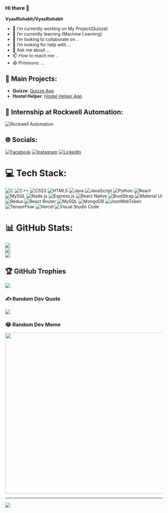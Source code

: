 ### Hi there 👋

**VyasRishabh/VyasRishabh** 

- 🔭 I’m currently working on My Project(Quizze)
- 🌱 I’m currently learning (Machine Learning)
- 👯 I’m looking to collaborate on ..
- 🤔 I’m looking for help with ...
- 💬 Ask me about ...
- 📫 How to reach me: ..
- 😄 Pronouns: ...

## 🌟 Main Projects:
- **Quizze**: [Quizze App](https://quizze-client.vercel.app/)
- **Hostel Helper**: [Hostel Helper App](https://hostel-helper-client.vercel.app/)

## 💼 Internship at Rockwell Automation:
![Rockwell Automation]([https://upload.wikimedia.org/wikipedia/commons/thumb/2/29/Rockwell_Automation_logo.svg/800px-Rockwell_Automation_logo.svg.png](https://wallpaperaccess.com/full/5758467.jpg))

## 🌐 Socials:
[![Facebook](https://img.shields.io/badge/Facebook-%231877F2.svg?logo=Facebook&logoColor=white)](https://facebook.com/https://www.facebook.com/rishabh.vyas.372) [![Instagram](https://img.shields.io/badge/Instagram-%23E4405F.svg?logo=Instagram&logoColor=white)](https://instagram.com/https://www.instagram.com/rishabh5553/) [![LinkedIn](https://img.shields.io/badge/LinkedIn-%230077B5.svg?logo=linkedin&logoColor=white)](https://linkedin.com/in/https://www.linkedin.com/in/rishabh-vyas-7344ba223) 

# 💻 Tech Stack:
![C](https://img.shields.io/badge/c-%2300599C.svg?style=for-the-badge&logo=c&logoColor=white) ![C++](https://img.shields.io/badge/c++-%2300599C.svg?style=for-the-badge&logo=c%2B%2B&logoColor=white) ![CSS3](https://img.shields.io/badge/css3-%231572B6.svg?style=for-the-badge&logo=css3&logoColor=white) ![HTML5](https://img.shields.io/badge/html5-%23E34F26.svg?style=for-the-badge&logo=html5&logoColor=white) ![Java](https://img.shields.io/badge/java-%23ED8B00.svg?style=for-the-badge&logo=java&logoColor=white) ![JavaScript](https://img.shields.io/badge/javascript-%23323330.svg?style=for-the-badge&logo=javascript&logoColor=%23F7DF1E) ![Python](https://img.shields.io/badge/python-3670A0?style=for-the-badge&logo=python&logoColor=ffdd54) ![React](https://img.shields.io/badge/react-%2320232a.svg?style=for-the-badge&logo=react&logoColor=%2361DAFB) ![MySQL](https://img.shields.io/badge/mysql-%2300f.svg?style=for-the-badge&logo=mysql&logoColor=white)
![Node.js](https://img.shields.io/badge/Node.js-43853D?style=for-the-badge&logo=node.js&logoColor=white) ![Express.js](https://img.shields.io/badge/Express.js-404D59?style=for-the-badge)
![React Native](https://img.shields.io/badge/React_Native-20232A?style=for-the-badge&logo=react&logoColor=61DAFB) ![BootStrap](https://img.shields.io/badge/Bootstrap-563D7C?style=for-the-badge&logo=bootstrap&logoColor=white) ![Material Ui](https://img.shields.io/badge/styled--components-DB7093?style=for-the-badge&logo=styled-components&logoColor=white)
![Redux](https://img.shields.io/badge/Redux-593D88?style=for-the-badge&logo=redux&logoColor=white) ![React Router](https://img.shields.io/badge/React_Router-CA4245?style=for-the-badge&logo=react-router&logoColor=white) ![MySQL](https://img.shields.io/badge/MySQL-00000F?style=for-the-badge&logo=mysql&logoColor=white) ![MongoDB](https://img.shields.io/badge/MongoDB-4EA94B?style=for-the-badge&logo=mongodb&logoColor=white) ![JsonWebToken](https://img.shields.io/badge/json%20web%20tokens-323330?style=for-the-badge&logo=json-web-tokens&logoColor=pink)
![TensorFlow](https://img.shields.io/badge/TensorFlow-FF6F00?style=for-the-badge&logo=tensorflow&logoColor=white) ![Vercel](https://img.shields.io/badge/Vercel-000000?style=for-the-badge&logo=vercel&logoColor=white) ![Visual Studio Code](https://img.shields.io/badge/Visual_Studio_Code-0078D4?style=for-the-badge&logo=visual%20studio%20code&logoColor=white)

# 📊 GitHub Stats: 
![](https://github-readme-stats.vercel.app/api?username=VyasRishabh&theme=dark&hide_border=false&include_all_commits=true&count_private=true)<br/>
![](https://github-readme-streak-stats.herokuapp.com/?user=VyasRishabh&theme=dark&hide_border=false)<br/>
![](https://github-readme-stats.vercel.app/api/top-langs/?username=VyasRishabh&theme=dark&hide_border=false&include_all_commits=true&count_private=true&layout=compact)

## 🏆 GitHub Trophies
![](https://github-profile-trophy.vercel.app/?username=VyasRishabh&theme=radical&no-frame=false&no-bg=true&margin-w=4)

### ✍️ Random Dev Quote
![](https://quotes-github-readme.vercel.app/api?type=horizontal&theme=radical)

### 😂 Random Dev Meme
<img src="https://rm.up.railway.app/" width="512px"/>

---
[![](https://visitcount.itsvg.in/api?id=VyasRishabh&icon=0&color=0)](https://visitcount.itsvg.in)

<!-- Proudly created with GPRM ( https://gprm.itsvg.in ) -->

